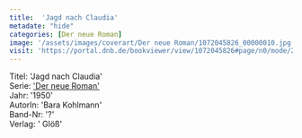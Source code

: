```yaml
---
title:  'Jagd nach Claudia'
metadate: "hide"
categories: [Der neue Roman]
image: '/assets/images/coverart/Der neue Roman/1072045826_00000010.jpg'
visit: 'https://portal.dnb.de/bookviewer/view/1072045826#page/n0/mode/2up'
---
```

Titel: 'Jagd nach Claudia' <br>
Serie: <a href='/heftroman.workshop/_pages/Der neue Roman.html'>'Der neue Roman'</a> <br>
Jahr: '1950' <br>
AutorIn: 'Bara Kohlmann' <br>
Band-Nr: '?' <br>
Verlag: ' Glöß'
